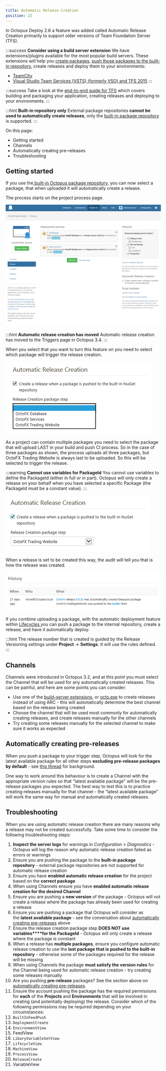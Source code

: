 ```yaml
---
title: Automatic Release Creation
position: 22
---
```



In Octopus Deploy 2.6 a feature was added called Automatic Release Creation primarily to support older versions of Team Foundation Server (TFS).

:::success
**Consider using a build server extension**
We have extensions/plugins available for the most popular build servers. These extensions will help you [create packages](/docs/packaging-applications/index.md), [push those packages to the built-in repository](/docs/packaging-applications/package-repositories/pushing-packages-to-the-built-in-repository.md), create releases and deploy them to your environments:

- [TeamCity](/docs/api-and-integration/teamcity.md)
- [Visual Studio Team Services (VSTS) (formerly VSO) and TFS 2015](/docs/api-and-integration/visual-studio-team-services-(vsts).md)
:::

:::success
Take a look at the [end-to-end guide for TFS](/docs/api-and-integration/team-foundation-server-(tfs).md) which covers building and packaging your application, creating releases and deploying to your environments.
:::

:::hint
**Built-in repository only**
External package repositories **cannot be used to automatically create releases**, only the [built-in package repository](/docs/packaging-applications/package-repositories/index.md) is supported.
:::


On this page:


- Getting started
- Channels
- Automatically creating pre-releases
- Troubleshooting

## Getting started


If you use the[ built-in Octopus package repository](/docs/packaging-applications/package-repositories/index.md), you can now select a package, that when uploaded it will automatically create a release.


The process starts on the project process page.


![](/docs/images/3048079/3277644.png "width=500")

:::hint
**Automatic release creation has moved**
Automatic release creation has moved to the Triggers page in Octopus 3.4.
:::





When you select that you want to turn this feature on you need to select which package will trigger the release creation.


![](/docs/images/3048079/3277648.png "width=477")


As a project can contain multiple packages you need to select the package that will upload LAST in your build and push CI process. So in the case of three packages as shown, the process uploads all three packages, but OctoFX Trading Website is always last to be uploaded. So this will be selected to trigger the release.

:::warning
**Cannot use variables for PackageId**
You cannot use variables to define the PackageId (either in full or in part). Octopus will only create a release on your behalf when you have selected a specific Package (the PackageId must be a constant value).
:::


![](/docs/images/3048079/3277647.png "width=469")


When a release is set to be created this way, the audit will tell you that is how the release was created.


![](/docs/images/3048079/3277646.png "width=701")


If you combine uploading a package, with the automatic deployment feature within [Lifecycles ](/docs/key-concepts/lifecycles.md)you can push a package to the internal repository, create a release, and have it automatically deploy.




:::hint
The release number that is created is guided by the Release Versioning settings under **Project** -> **Settings**. It will use the rules defined.
:::

## Channels


Channels were introduced in Octopus 3.2, and at this point you must select the Channel that will be used for any automatically created releases. This can be painful, and here are some points you can consider:

- Use one of the [build-server extensions](/docs/api-and-integration/index.md), or [octo.exe](/docs/api-and-integration/octo.exe-command-line/creating-releases.md) to create releases instead of using ARC - this will automatically determine the best channel based on the release being created
- Choose the channel that will be used most commonly for automatically creating releases, and create releases manually for the other channels
- Try creating some releases manually for the selected channel to make sure it works as expected


## Automatically creating pre-releases


When you push a package to your trigger step, Octopus will look for the latest available package for all other steps **excluding pre-release packages by default** - see [this thread](http://help.octopusdeploy.com/discussions/problems/35401) for background.


One way to work around this behaviour is to create a Channel with the appropriate version rules so that "latest available package" will be the pre-release packages you expected. The best way to test this is to practice creating releases manually for that channel - the "latest available package" will work the same way for manual and automatically created releases.

## Troubleshooting


When you are using automatic release creation there are many reasons why a release may not be created successfully. Take some time to consider the following troubleshooting steps:

1. **Inspect the server logs** for warnings in *Configuration > Diagnostics* - Octopus will log the reason why automatic release creation failed as errors or warnings
2. Ensure you are pushing the package to the **built-in package repository** - external package repositories are not supported for automatic release creation
3. Ensure you have **enabled automatic release creation** for the project based on the **correct package**
 1. When using Channels ensure you have **enabled automatic release creation for the desired Channel**
4. Ensure you are pushing a **new version** of the package - Octopus will not create a release where the package has already been used for creating a release
5. Ensure you are pushing a package that Octopus will consider as the **latest available package** - see the conversation about [automatically creating pre-releases](/docs/deploying-applications/automatic-release-creation.md) above
6. Ensure the release creation package step **DOES NOT use variables****for the PackageId** - Octopus will only create a release where the package is constant
7. When a release has **multiple packages**, ensure you configure automatic release creation to use the **last package that is pushed to the built-in repository** - otherwise some of the packages required for the release will be missing
8. When using Channels the package **must satisfy the version rules** for the Channel being used for automatic release creation - try creating some releases manually
9. Are you pushing **pre-release** packages? See the section above on [automatically creating pre-releases](/docs/deploying-applications/automatic-release-creation.md).
10. Ensure the account pushing the package has the required permissions for **each** of the **Projects** and **Environments** that will be involved in creating (and potentially deploying) the release. Consider which of the following permissions may be required depending on your circumstances:
 1. `BuiltInFeedPush`
 2. `DeploymentCreate`
 3. `EnvironmentView`
 4. FeedView
 5. `LibaryVariableSetView`
 6. `LifecycleView`
 7. `MachineView`
 8. `ProcessView`
 9. `ReleaseCreate`
 10. VariableView
